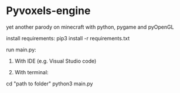 # Pyvoxels-engine
yet another parody on minecraft with python, pygame and pyOpenGL

install requirements:
pip3 install -r requirements.txt

run main.py:

1. With IDE (e.g. Visual Studio code)

2. With terminal:

cd "path to folder"
python3 main.py
